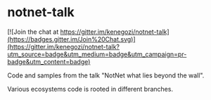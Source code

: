 # notnet-talk

[![Join the chat at https://gitter.im/kenegozi/notnet-talk](https://badges.gitter.im/Join%20Chat.svg)](https://gitter.im/kenegozi/notnet-talk?utm_source=badge&utm_medium=badge&utm_campaign=pr-badge&utm_content=badge)

Code and samples from the talk "NotNet what lies beyond the wall".

Various ecosystems code is rooted in different branches.
